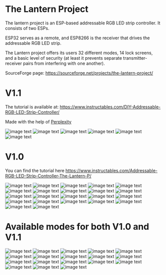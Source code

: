 # The Lantern Project
The lantern project is an ESP-based addressable RGB LED strip controller. It consists of two ESPs.

ESP32 serves as a remote, and ESP8266 is the receiver that drives the addressable RGB LED strip.

The Lantern project offers its users 32 different modes, 14 lock screens, and a basic level of security (at least it prevents separate transmitter-receiver pairs from interfering with one another).

SourceForge page: https://sourceforge.net/projects/the-lantern-project/

# V1.1

The tutorial is available at: https://www.instructables.com/DIY-Addressable-RGB-LED-Strip-Controller/

Made with the help of [Perplexity](https://www.perplexity.ai/)

![image text](https://github.com/Northstrix/Lantern/blob/main/V1.1/Pictures/IMG_0641.jpg)
![image text](https://github.com/Northstrix/Lantern/blob/main/V1.1/Pictures/IMG_0645.jpg)
![image text](https://github.com/Northstrix/Lantern/blob/main/V1.1/Pictures/IMG_0657.jpg)
![image text](https://github.com/Northstrix/Lantern/blob/main/V1.1/Pictures/IMG_0665.jpg)
![image text](https://github.com/Northstrix/Lantern/blob/main/V1.1/Pictures/Transmitter%20Circuit%20Diagram.png)
![image text](https://github.com/Northstrix/Lantern/blob/main/V1.1/Pictures/Receiver%20Circuit%20Diagram.png)

# V1.0

You can find the tutorial here https://www.instructables.com/Addressable-RGB-LED-Strip-Controller-The-Lantern-P/

![image text](https://github.com/Northstrix/Lantern/blob/main/V1.0/Pictures/IMG_20230226_124702.jpg)
![image text](https://github.com/Northstrix/Lantern/blob/main/V1.0/Pictures/Transmitter%20Circuit%20Diagram.png)
![image text](https://github.com/Northstrix/Lantern/blob/main/V1.0/Pictures/Receiver%20Circuit%20Diagram.png)
![image text](https://github.com/Northstrix/Lantern/blob/main/V1.0/Pictures/IMG_20230226_130826.jpg)
![image text](https://github.com/Northstrix/Lantern/blob/main/V1.0/Pictures/IMG_20230226_130832.jpg)
![image text](https://github.com/Northstrix/Lantern/blob/main/V1.0/Pictures/IMG_20230226_130839.jpg)
![image text](https://github.com/Northstrix/Lantern/blob/main/V1.0/Pictures/IMG_20230226_130855.jpg)
![image text](https://github.com/Northstrix/Lantern/blob/main/V1.0/Pictures/IMG_20230226_130913.jpg)
![image text](https://github.com/Northstrix/Lantern/blob/main/V1.0/Pictures/IMG_20230226_130924.jpg)
![image text](https://github.com/Northstrix/Lantern/blob/main/V1.0/Pictures/IMG_20230226_130942.jpg)
![image text](https://github.com/Northstrix/Lantern/blob/main/V1.0/Pictures/IMG_20230226_130949.jpg)
![image text](https://github.com/Northstrix/Lantern/blob/main/V1.0/Pictures/IMG_20230226_131015.jpg)
![image text](https://github.com/Northstrix/Lantern/blob/main/V1.0/Pictures/IMG_20230226_131031.jpg)
![image text](https://github.com/Northstrix/Lantern/blob/main/V1.0/Pictures/IMG_20230226_131114.jpg)
![image text](https://github.com/Northstrix/Lantern/blob/main/V1.0/Pictures/IMG_20230226_131121.jpg)
![image text](https://github.com/Northstrix/Lantern/blob/main/V1.0/Pictures/IMG_20230226_131143.jpg)
![image text](https://github.com/Northstrix/Lantern/blob/main/V1.0/Pictures/IMG_20230226_131236.jpg)
![image text](https://github.com/Northstrix/Lantern/blob/main/V1.0/Pictures/IMG_20230226_131946.jpg)
![image text](https://github.com/Northstrix/Lantern/blob/main/V1.0/Pictures/IMG_20230226_131959.jpg)
![image text](https://github.com/Northstrix/Lantern/blob/main/V1.0/Pictures/IMG_20230226_132013.jpg)
![image text](https://github.com/Northstrix/Lantern/blob/main/V1.0/Pictures/IMG_20230226_132022.jpg)
![image text](https://github.com/Northstrix/Lantern/blob/main/V1.0/Pictures/IMG_20230226_132942.jpg)

# Available modes for both V1.0 and V1.1

![image text](https://github.com/Northstrix/Lantern/blob/main/V1.0/GIFs/Rainbow%20Fade.gif)
![image text](https://github.com/Northstrix/Lantern/blob/main/V1.0/GIFs/Rainbow%20Loop.gif)
![image text](https://github.com/Northstrix/Lantern/blob/main/V1.0/GIFs/Smooth%20Rainbow.gif)
![image text](https://github.com/Northstrix/Lantern/blob/main/V1.0/GIFs/2PX%20Police%20Lights.gif)
![image text](https://github.com/Northstrix/Lantern/blob/main/V1.0/GIFs/Circular%20Police%20Lights.gif)
![image text](https://github.com/Northstrix/Lantern/blob/main/V1.0/GIFs/Flicker.gif)
![image text](https://github.com/Northstrix/Lantern/blob/main/V1.0/GIFs/White%20To%20Red.gif)
![image text](https://github.com/Northstrix/Lantern/blob/main/V1.0/GIFs/Color%20March.gif)
![image text](https://github.com/Northstrix/Lantern/blob/main/V1.0/GIFs/American%20Carnival.gif)
![image text](https://github.com/Northstrix/Lantern/blob/main/V1.0/GIFs/Fire.gif)
![image text](https://github.com/Northstrix/Lantern/blob/main/V1.0/GIFs/Shooting%20Stars.gif)
![image text](https://github.com/Northstrix/Lantern/blob/main/V1.0/GIFs/Emergency%20Strobe.gif)
![image text](https://github.com/Northstrix/Lantern/blob/main/V1.0/GIFs/Circular%20Run.gif)
![image text](https://github.com/Northstrix/Lantern/blob/main/V1.0/GIFs/Jumping%20Red.gif)
![image text](https://github.com/Northstrix/Lantern/blob/main/V1.0/GIFs/Ascending%20Green.gif)
![image text](https://github.com/Northstrix/Lantern/blob/main/V1.0/GIFs/Green%20Ring.gif)
![image text](https://github.com/Northstrix/Lantern/blob/main/V1.0/GIFs/Theater%20Chase.gif)
![image text](https://github.com/Northstrix/Lantern/blob/main/V1.0/GIFs/Strobing%20Moon.gif)
